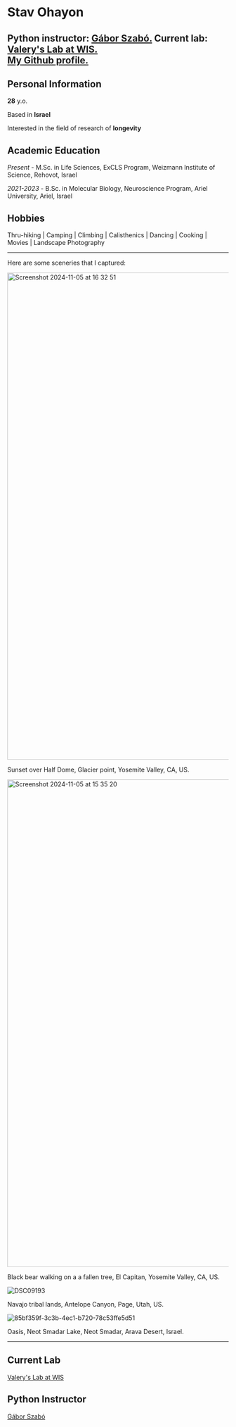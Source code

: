 # Stav Ohayon
Python instructor: <a href="https://szabgab.com/">Gábor Szabó.</a>
Current lab: <a href="https://www.weizmann.ac.il/mcb/valery/">Valery's Lab at WIS.</a><br>
<a href="https://github.com/Stavoh/">My Github profile.</a>
---

## Personal Information

**28** y.o.

Based in **Israel**

Interested in the field of research of **longevity**


## Academic Education

_Present_ - M.Sc. in Life Sciences, ExCLS Program, Weizmann Institute of Science, Rehovot, Israel

_2021-2023_ - B.Sc. in Molecular Biology, Neuroscience Program, Ariel University, Ariel, Israel

## Hobbies

Thru-hiking | Camping | Climbing | Calisthenics | Dancing | Cooking | Movies | Landscape Photography

---

Here are some sceneries that I captured:

<img width="1107" alt="Screenshot 2024-11-05 at 16 32 51" src="https://github.com/user-attachments/assets/604f6792-7f3a-4ba0-b877-12410d4c9fcc">


Sunset over Half Dome, Glacier point, Yosemite Valley, CA, US.

<img width="1108" alt="Screenshot 2024-11-05 at 15 35 20" src="https://github.com/user-attachments/assets/4d82cca0-15e8-41ef-91c8-c86c21306270">

Black bear walking on a a fallen tree, El Capitan, Yosemite Valley, CA, US.

![DSC09193](https://github.com/user-attachments/assets/a552fa55-098e-431c-9b3d-0cb3b28ec4e1)

Navajo tribal lands, Antelope Canyon, Page, Utah, US.

![85bf359f-3c3b-4ec1-b720-78c53ffe5d51](https://github.com/user-attachments/assets/de81cc05-4a95-4694-aaf7-5ff1cfdcaf34)

Oasis, Neot Smadar Lake, Neot Smadar, Arava Desert, Israel.

---

## Current Lab

<a href="https://www.weizmann.ac.il/mcb/valery/">Valery's Lab at WIS</a><br>

## Python Instructor

<a href="https://szabgab.com/">Gábor Szabó</a>
